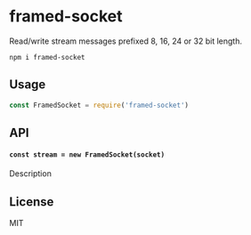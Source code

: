 # framed-socket

Read/write stream messages prefixed 8, 16, 24 or 32 bit length.

```
npm i framed-socket
```

## Usage
```js
const FramedSocket = require('framed-socket')
```

## API

#### `const stream = new FramedSocket(socket)`

Description

## License
MIT
